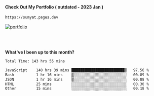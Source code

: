 #### Check Out My Portfolio ( outdated - 2023 Jan ) 
````bash
https://sumyat.pages.dev
````

<a href='https://sumyat.pages.dev/'>
    <img src='https://github.com/sumyat-aung/sumyat-aung/assets/108873224/c9b4f2be-c585-4dd3-84e1-692c3854a6d8' alt='portfolio' align='center' />
</a>


<br />
<br />


<br />
<br />

**What've I been up to this month?**

<!--START_SECTION:waka-->

```txt
Total Time: 143 hrs 55 mins

JavaScript    140 hrs 39 mins ████████████████████████▒   97.56 %
Bash          1 hr 16 mins    ▒░░░░░░░░░░░░░░░░░░░░░░░░   00.89 %
JSON          1 hr 16 mins    ▒░░░░░░░░░░░░░░░░░░░░░░░░   00.88 %
HTML          25 mins         ░░░░░░░░░░░░░░░░░░░░░░░░░   00.30 %
Other         15 mins         ░░░░░░░░░░░░░░░░░░░░░░░░░   00.18 %
```

<!--END_SECTION:waka-->




